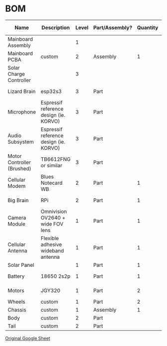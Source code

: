 # BOM

| Name | Description | Level | Part/Assembly? | Quantity | Unit Cost | Mass | Material | Notes | Url |  | Total Cost |  |  |  |  |  |  |  |  |  |  |  |  |  |  |  |  |
| --- | --- | --- | --- | --- | --- | --- | --- | --- | --- | --- | --- | --- | --- | --- | --- | --- | --- | --- | --- | --- | --- | --- | --- | --- | --- | --- | --- |
| Mainboard Assembly |  | 1 |  |  |  |  |  |  |  |  | 0 |  |  |  |  |  |  |  |  |  |  |  |  |  |  |  |  |
| Mainboard PCBA | custom | 2 | Assembly | 1 | 50 |  |  |  |  |  | 50 |  |  |  |  |  |  |  |  |  |  |  |  |  |  |  |  |
| Solar Charge Controller |  | 3 |  |  |  |  |  |  |  |  | 0 |  |  |  |  |  |  |  |  |  |  |  |  |  |  |  |  |
| Lizard Brain | esp32s3 | 3 | Part |  |  |  |  |  | https://www.amazon.com/gp/product/B0BMQ8F7FN/ref=ppx_yo_dt_b_search_asin_title?ie=UTF8&psc=1 |  | 0 |  |  |  |  |  |  |  |  |  |  |  |  |  |  |  |  |
| Microphone | Espressif reference design (ie. KORVO) | 3 | Part |  |  |  |  |  |  |  | 0 |  |  |  |  |  |  |  |  |  |  |  |  |  |  |  |  |
| Audio Subsystem | Espressif reference design (ie. KORVO) | 3 | Part |  |  |  |  |  |  |  | 0 |  |  |  |  |  |  |  |  |  |  |  |  |  |  |  |  |
| Motor Controller (Brushed) | TB6612FNG or similar | 3 | Part |  |  |  |  |  |  |  | 0 |  |  |  |  |  |  |  |  |  |  |  |  |  |  |  |  |
| Cellular Modem | Blues Notecard WB | 2 | Part | 1 | 60 |  |  |  |  |  | 60 |  |  |  |  |  |  |  |  |  |  |  |  |  |  |  |  |
| Big Brain | RPi | 2 | Part | 1 | 79 |  |  |  | https://www.amazon.com/Raspberry-Model-2019-Quad-Bluetooth/dp/B07TC2BK1X/ref=sr_1_1 |  | 79 |  |  |  |  |  |  |  |  |  |  |  |  |  |  |  |  |
| Camera Module | Omnivision OV2640 + wide FOV lens | 1 | Part | 1 | 8 |  |  |  | https://www.amazon.com/Camera-Aideepen-Wide-Angle-Megapixel-Support/dp/B09XXPX4SP/ref=sr_1_7 |  | 8 |  |  |  |  |  |  |  |  |  |  |  |  |  |  |  |  |
| Cellular Antenna | Flexible adhesive wideband antenna | 1 | Part | 1 | 10 |  |  |  | https://www.digikey.com/en/products/detail/taoglas-limited/FXUB63-07-0150C/4965532 |  | 10 |  |  |  |  |  |  |  |  |  |  |  |  |  |  |  |  |
| Solar Panel |  | 1 | Part | 1 | 5 |  |  |  |  |  | 5 |  |  |  |  |  |  |  |  |  |  |  |  |  |  |  |  |
| Battery | 18650 2s2p | 1 | Part | 1 | 18 |  |  |  | https://voltaplex.com/2s2p-7.2v-6.7ah-li-ion-18650-battery-pack-panasonic-b-cuboid |  | 18 |  |  |  |  |  |  |  |  |  |  |  |  |  |  |  |  |
| Motors | JGY320 | 1 | Part | 2 | 17.27 |  |  |  | https://www.amazon.com/gp/product/B08JQLFTPZ/ref=ppx_yo_dt_b_search_asin_title?ie=UTF8&psc=1 |  | 34.54 |  |  |  |  |  |  |  |  |  |  |  |  |  |  |  |  |
| Wheels | custom | 1 | Part | 2 | 25 |  |  |  |  |  | 50 |  |  |  |  |  |  |  |  |  |  |  |  |  |  |  |  |
| Chassis | custom | 1 | Assembly | 1 | 30 |  |  |  |  |  | 30 |  |  |  |  |  |  |  |  |  |  |  |  |  |  |  |  |
| Body | custom | 2 | Part |  |  |  |  |  |  |  | 0 |  |  |  |  |  |  |  |  |  |  |  |  |  |  |  |  |
| Tail | custom | 2 | Part |  |  |  |  |  |  |  | 0 |  |  |  |  |  |  |  |  |  |  |  |  |  |  |  |  |

[Original Google Sheet](https://docs.google.com/spreadsheets/d/1xU3enfCxmdHKGLgC2QWDCBLXZFvBqOq9hxQP6j1mliM/edit?pli=1#gid=27241549)
